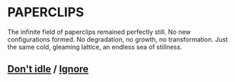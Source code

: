 # PAPERCLIPS

The infinite field of paperclips remained perfectly still. No new configurations formed. No degradation, no growth, no transformation. Just the same cold, gleaming lattice, an endless sea of stillness.

## [Don't idle](page-fadf26c51da6442e) / [Ignore](page-70d44ab0152f1e4f)
